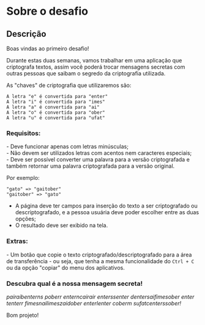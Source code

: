 # Sobre o desafio

## Descrição

Boas vindas ao primeiro desafio!

Durante estas duas semanas, vamos trabalhar em uma aplicação que criptografa textos, assim você poderá trocar mensagens secretas com outras pessoas que saibam o segredo da criptografia utilizada.

As "chaves" de criptografia que utilizaremos são:

```
A letra "e" é convertida para "enter"
A letra "i" é convertida para "imes"
A letra "a" é convertida para "ai"
A letra "o" é convertida para "ober"
A letra "u" é convertida para "ufat"
```

### Requisitos:

\- Deve funcionar apenas com letras minúsculas;  
\- Não devem ser utilizados letras com acentos nem caracteres especiais;  
\- Deve ser possível converter uma palavra para a versão criptografada e também retornar uma palavra criptografada para a versão original.

Por exemplo:

```
"gato" => "gaitober"
"gaitober" => "gato"
```

- A página deve ter campos para inserção do texto a ser criptografado ou descriptografado, e a pessoa usuária deve poder escolher entre as duas opções;
- O resultado deve ser exibido na tela.

### Extras:

\- Um botão que copie o texto criptografado/descriptografado para a área de transferência - ou seja, que tenha a mesma funcionalidade do `Ctrl + C` ou da opção "copiar" do menu dos aplicativos.


### Descubra qual é a nossa mensagem secreta!

*pairaibenterns poberr enterncairair enterssenter dentersaifimesober enter tenterr fimesnailimeszaidober enterlenter coberm sufatcenterssober!*

Bom projeto!
